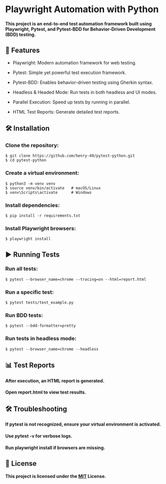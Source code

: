 # Playwright Automation with Python

#### This project is an end-to-end test automation framework built using Playwright, Pytest, and Pytest-BDD for Behavior-Driven Development (BDD) testing.

## 🚀 Features

* Playwright: Modern automation framework for web testing.

* Pytest: Simple yet powerful test execution framework.

* Pytest-BDD: Enables behavior-driven testing using Gherkin syntax.

* Headless & Headed Mode: Run tests in both headless and UI modes.

* Parallel Execution: Speed up tests by running in parallel.

* HTML Test Reports: Generate detailed test reports.

## 🛠️ Installation

###  Clone the repository:
```
$ git clone https://github.com/henry-49/pytest-python.git
$ cd pytest-python
```
### Create a virtual environment:
```
$ python3 -m venv venv
$ source venv/bin/activate   # macOS/Linux
$ venv\Scripts\activate      # Windows
```
### Install dependencies:
```
$ pip install -r requirements.txt
```
### Install Playwright browsers:
```
$ playwright install
```
## ▶️ Running Tests

### Run all tests:
```
$ pytest --browser_name=chrome --tracing=on --html=report.html
```
### Run a specific test:
```
$ pytest tests/test_example.py
```
### Run BDD tests:
```
$ pytest --bdd-formatter=pretty
```
### Run tests in headless mode:
```
$ pytest --browser_name=chrome --headless
```
## 📊 Test Reports

#### After execution, an HTML report is generated. 
#### Open report.html to view test results.

## 🛠 Troubleshooting

#### If pytest is not recognized, ensure your virtual environment is activated.

#### Use pytest -v for verbose logs.

#### Run playwright install if browsers are missing.

## 📜 License

#### This project is licensed under the [MIT](#mit) License.